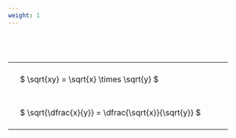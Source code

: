 ```yaml
---
weight: 1
---
```


#  
<br>
<style type="text/css">
#T_c78cb th.col_heading {
  text-align: left;
  font-size: 1em;
}
#T_c78cb td {
  text-align: left;
  font-size: 1em;
  padding: 1.5em;
}
#T_c78cb_row0_col0, #T_c78cb_row1_col0 {
  width: 400px;
  white-space: pre-wrap;
}
</style>
<table id="T_c78cb">
  <thead>
  </thead>
  <tbody>
    <tr>
      <td id="T_c78cb_row0_col0" class="data row0 col0" >$ \sqrt{xy} = \sqrt{x} \times \sqrt{y} $</td>
    </tr>
    <tr>
      <td id="T_c78cb_row1_col0" class="data row1 col0" >$ \sqrt{\dfrac{x}{y}} = \dfrac{\sqrt{x}}{\sqrt{y}} $</td>
    </tr>
  </tbody>
</table>
